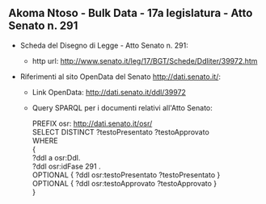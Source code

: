 ## Akoma Ntoso - Bulk Data - 17a legislatura - Atto Senato n. 291 ##

* Scheda del Disegno di Legge - Atto Senato n. 291:
	* http url: http://www.senato.it/leg/17/BGT/Schede/Ddliter/39972.htm

* Riferimenti al sito OpenData del Senato http://dati.senato.it/:
	* Link OpenData: http://dati.senato.it/ddl/39972
	* Query SPARQL per i documenti relativi all'Atto Senato:

        PREFIX osr: <http://dati.senato.it/osr/>  
		SELECT DISTINCT ?testoPresentato ?testoApprovato  
		WHERE  
		{  
		    ?ddl a osr:Ddl.  
		    ?ddl osr:idFase 291 .  
		    OPTIONAL { ?ddl osr:testoPresentato ?testoPresentato }  
		    OPTIONAL { ?ddl osr:testoApprovato ?testoApprovato }  
		}
		
